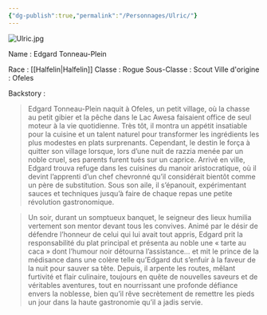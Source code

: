 ```yaml
---
{"dg-publish":true,"permalink":"/Personnages/Ulric/"}
---
```


![Ulric.jpg](/img/user/EXTRA/00_IMAGES/Ulric.jpg)

Name : Edgard Tonneau-Plein

Race : [[Halfelin\|Halfelin]]
Classe : Rogue
Sous-Classe : Scout
Ville d'origine : Ofeles

Backstory :

> Edgard Tonneau-Plein naquit à Ofeles, un petit village, où la chasse au petit gibier et la pêche dans le Lac Awesa faisaient office de seul moteur à la vie quotidienne. Très tôt, il montra un appétit insatiable pour la cuisine et un talent naturel pour transformer les ingrédients les plus modestes en plats surprenants. Cependant, le destin le força à quitter son village lorsque, lors d’une nuit de razzia menée par un noble cruel, ses parents furent tués sur un caprice. Arrivé en ville, Edgard trouva refuge dans les cuisines du manoir aristocratique, où il devint l’apprenti d’un chef chevronné qu’il considérait bientôt comme un père de substitution. Sous son aile, il s’épanouit, expérimentant sauces et techniques jusqu’à faire de chaque repas une petite révolution gastronomique.

> Un soir, durant un somptueux banquet, le seigneur des lieux humilia vertement son mentor devant tous les convives. Animé par le désir de défendre l’honneur de celui qui lui avait tout appris, Edgard prit la responsabilité du plat principal et présenta au noble une « tarte au caca » dont l’humour noir détourna l’assistance… et mit le prince de la médisance dans une colère telle qu’Edgard dut s’enfuir à la faveur de la nuit pour sauver sa tête. Depuis, il arpente les routes, mêlant furtivité et flair culinaire, toujours en quête de nouvelles saveurs et de véritables aventures, tout en nourrissant une profonde défiance envers la noblesse, bien qu’il rêve secrètement de remettre les pieds un jour dans la haute gastronomie qu’il a jadis servie.